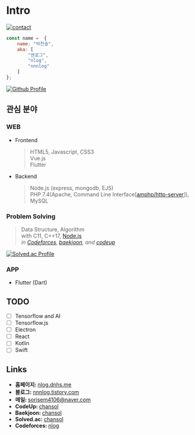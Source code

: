 # Intro
[![contact](https://badgen.net/badge/telegram/nnnlog/cyan?icon=telegram)](https://t.me/nnnlog)
```js
const name =  {
	name: "박찬솔",
	aka: [
		"엔로그",
		"nlog",
		"nnnlog"
	]
};
``` 

[![Github Profile](https://github-readme-stats.vercel.app/api?username=nnnlog&count_private=true&show_icons=true&theme=radical)](https://github.com/nnnlog)


## 관심 분야
### WEB
* Frontend

  > HTML5, Javascript, CSS3<br>
  > Vue.js<br>
  > Flutter<br>
  
* Backend

  > Node.js (express, mongodb, EJS)<br>
  > PHP 7.4(Apache, Command Line Interface[[amphp/http-server](https://github.com/amphp/http-server)]), MySQL<br>
  
### Problem Solving

  > Data Structure, Algorithm<br>
  > with C11, C++17, [Node.js](https://nodejs.org)<br>
  > *in [Codeforces](http://codeforces.com/profile/nlog), [baekjoon](https://www.acmicpc.net/user/chansol), and [codeup](https://codeup.kr/userinfo.php?user=chansol)*<br>
  
  [![Solved.ac Profile](http://mazassumnida.wtf/api/generate_badge?boj=chansol)](https://solved.ac/chansol)
  
### APP
* Flutter (Dart)

## TODO
* [ ] Tensorflow and AI
* [ ] Tensorflow.js
* [ ] Electron
* [ ] React
* [ ] Kotlin
* [ ] Swift

## Links
* <b>홈페이지: </b> [nlog.dnhs.me](https://nlog.dnhs.me/)
* <b>블로그: </b> [nnnlog.tistory.com](http://nnnlog.tistory.com/)
* <b>메일: </b> sorisem4106@naver.com
* <b>CodeUp: </b>[chansol](https://codeup.kr/userinfo.php?user=chansol)
* <b>Baekjoon: </b>[chansol](https://www.acmicpc.net/user/chansol)
* <b>Solved.ac: </b>[chansol](https://solved.ac/chansol)
* <b>Codeforces: </b>[nlog](http://codeforces.com/profile/nlog)
